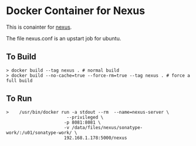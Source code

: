 # Docker Container for Nexus


This is conainter for [nexus][1].

The file nexus.conf is an upstart job for ubuntu.

## To Build

```
> docker build --tag nexus . # normal build
> docker build --no-cache=true --force-rm=true --tag nexus . # force a full build
```

## To Run

```
>    /usr/bin/docker run -a stdout --rm  --name=nexus-server \
                       --privileged \
                      -p 8081:8081 \
                      -v /data/files/nexus/sonatype-work/:/u01/sonatype-work/ \
                      192.168.1.178:5000/nexus
```

[1]:  https://github.com/echel0n/SickRage

